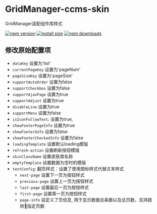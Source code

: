 # GridManager-ccms-skin

GridManager适配组件库样式

[![npm version](https://img.shields.io/npm/v/gridmanager-ccms-skin.svg?style=flat)](https://www.npmjs.com/package/gridmanager-ccms-skin)
[![install size](https://img.shields.io/github/languages/code-size/BoWang816/gridManager-ccms-skin.svg?style=flat)](https://packagephobia.now.sh/result?p=gridmanager-ccms-skin)
[![npm downloads](https://img.shields.io/npm/dt/gridmanager-ccms-skin.svg?style=flat-square)](https://npm-stat.com/charts.html?package=gridmanager-ccms-skin)

## 修改原始配置项

- `dataKey` 设置为'list'
- `currentPageKey` 设置为'pageNum'
- `pageSizeKey` 设置为'pageSize'
- `supportAutoOrder` 设置为false
- `supportCheckbox` 设置为false
- `supportAjaxPage` 设置为true
- `supportAdjust` 设置为true
- `disableLine` 设置为true
- `supportMenu` 设置为false
- `isIconFollowText`: 设置为true,
- `showFooterPageInfo` 设置为true
- `showFooterGoTo` 设置为false
- `showFooterCheckedInfo` 设置为false
- `loadingTemplate` 设置默认loading模版
- `refresh-action` 设置刷新按钮模版
- `skinClassName` 设置皮肤类名称
- `emptyTemplate` 设置数据为空时的模版
- `textConfig`: 翻页样式：设置了使用图标样式代替文本样式
    - `next-page` 设置下一页为按钮样式
    - `previous-page` 设置上一页为按钮样式
    - `last-page` 设置最后一页为按钮样式
    - `first-page` 设置第一页为按钮样式
    - `page-info` 自定义了页信息, 用于显示数据总条数以及总页数，支持跳转指定页数
